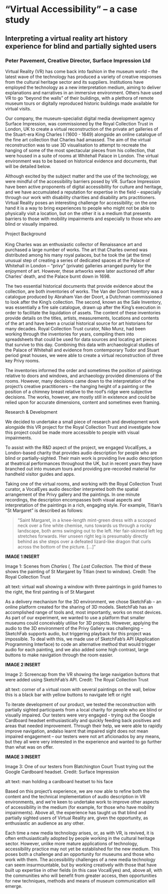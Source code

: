 # “Virtual Accessibility” – a case study

## Interpreting a virtual reality art history experience for blind and partially sighted users

### Peter Pavement, Creative Director, Surface Impression Ltd

Virtual Reality (VR) has come back into fashion in the museum world – the latest wave of the technology has produced a variety of creative responses from the cultural heritage sector and its suppliers. Institutions have employed the technology as a new interpretation medium, aiming to deliver explanations and narratives in an immersive environment. Others have used VR to go “beyond the walls” of their buildings, with a plethora of remote museum tours or digitally reproduced historic buildings made available for virtual visits.

Our company, the museum-specialist digital media development agency Surface Impression, was commissioned by the Royal Collection Trust in London, UK to create a virtual reconstruction of the private art galleries of the Stuart-era King Charles I (1600 - 1649) alongside an online catalogue of the fine art collection that Charles had amassed. The aim of the virtual reconstruction was to use 3D visualisation to attempt to recreate the hanging of some of the most spectacular pieces from his collection, that were housed in a suite of rooms at Whitehall Palace in London. The virtual environment was to be based on historical evidence and documents, that will be detailed below.

Although excited by the subject matter and the use of the technology, we were mindful of the accessibility barriers posed by VR. Surface Impression have been active proponents of digital accessibility for culture and heritage, and we have accumulated a reputation for expertise in the field – especially through our work with disability charities and disability arts practitioners. Virtual Reality poses an interesting challenge for accessibility; on the one hand it is a way to bring experiences to people who might not be able to physically visit a location, but on the other it is a medium that presents barriers to those with mobility impairments and especially to those who are blind or visually impaired.

Project Background\
\
King Charles was an enthusiastic collector of Renaissance art and purchased a large number of works. The art that Charles owned was distributed among his many royal palaces, but he took the (at the time) unusual step of creating a series of dedicated spaces at the Palace of Whitehall in London – “privy” (private) galleries arranged purely for the enjoyment of art. However, these artworks were later auctioned off after Charles’ death, and the Palace burnt down in 1698.

The two essential historical documents that provide evidence about the collection, are both inventories of works. The Van der Doort Inventory was a catalogue produced by Abraham Van der Doort, a Dutchman commissioned to look after the King’s collection. The second, known as the Sale Inventory, was essentially a fire sale catalogue, drawn up after the King’s execution in order to facilitate the liquidation of assets. The content of these inventories provide details on the titles, artists, measurements, locations and contents of the art and have been a crucial historical source for art historians for many decades. Royal Collection Trust curator, Niko Munz, had been working through the inventories for years, compiling them into spreadsheets that could be used for data sources and locating art pieces that survive to this day. Combining this data with archaeological studies of the Palace of Whitehall and evidence from contemporary Tudor and Stuart period great houses, we were able to create a virtual reconstruction of three key Privy rooms.

The inventories informed the order and sometimes the position of paintings relative to doors and windows, and archaeology provided dimensions of the rooms. However, many decisions came down to the interpretation of the project’s creative practitioners – the hanging height of a painting or the position of a chimney breast relative to the roof’s ridge were subjective decisions. The works, however, are mostly still in existence and could be relied upon for accurate dimensions, content and sometimes even framing.

Research & Development

We decided to undertake a small piece of research and development work alongside this VR project for the Royal Collection Trust and investigate how this project could be made more accessible to people with visual impairments.

To assist with the R&D aspect of the project, we engaged VocalEyes, a London-based charity that provides audio description for people who are blind or partially-sighted. Their main work is providing live audio description at theatrical performances throughout the UK, but in recent years they have branched out into museum tours and providing pre-recorded material for handheld visitor guides and apps.

Taking one of the virtual rooms, and working with the Royal Collection Trust curator, a VocalEyes audio describer interpreted both the spatial arrangement of the Privy gallery and the paintings. In one minute recordings, the description encompasses both visual aspects and interpretation of the paintings in a rich, engaging style. For example, Titian’s “St Margaret” is described as follows:

> “Saint Margaret, in a knee-length mint-green dress with a scooped neck over a fine white chemise, runs towards us through a rocky landscape, both arms swinging out to the left. Her fair-skinned left leg stretches forwards. Her unseen right leg is presumably directly behind as she steps over a defeated lizard-like dragon that curls across the bottom of the picture. [...]”

**IMAGE 1 INSERT**

Image 1: Scenes from *Charles I, The Lost Collection.* The third of these shows the painting of St Margaret by Titian (next to window). Credit: The Royal Collection Trust

alt text: virtual wall showing a window with three paintings in gold frames to the right, the first painting is of St Margaret

As a delivery mechanism for the 3D environment, we chose SketchFab – an online platform created for the sharing of 3D models. SketchFab has an accomplished range of tools and, most importantly, works on most devices. As part of our experiment, we wanted to use a platform that smaller museums could conceivably utilise for 3D projects. However, applying the audio to the 3D environment of the Privy Gallery was challenging – SketchFab supports audio, but triggering playback for this project was impossible. To deal with this, we made use of SketchFab’s API (Application Programming Interface) to code an alternative method that would trigger audio for each painting, and we also added some high contrast, large buttons to make navigation through the room easier.

**IMAGE 2 INSERT**

Image 2: Screencap from the VR showing the large navigation buttons that were added using SketchFab’s API. Credit: The Royal Collection Trust

alt text: corner of a virtual room with several paintings on the wall, below this is a black bar with yellow buttons to navigate left or right

To iterate development of our product, we tested the reconstruction with partially sighted participants from a local charity for people who are blind or visually impaired. Our testers were very engaged - trying out the Google Cardboard headset enthusiastically and quickly feeding back positives and areas that needed improvement. Through their help, we were able to rapidly improve navigation, andalso learnt that impaired sight does not mean impaired engagement – our testers were not art aficionados by any means, but they all were very interested in the experience and wanted to go further than what was on offer.

**IMAGE 3 INSERT**

Image 3: One of our testers from Blatchington Court Trust trying out the Google Cardboard headset. Credit: Surface Impression

alt text: man holding a cardboard heatset to his face

Based on this project’s experience, we are now able to refine both the content and the technical implementation of audio description in VR environments, and we’re keen to undertake work to improve other aspects of accessibility in the medium (for example, for those who have mobility impairments). Above all, the experience has taught us that blind and partially sighted users of Virtual Reality are, given the opportunity, as enthusiastic an audience as any other.

Each time a new media technology arises, or, as with VR, is revived, it is often enthusiastically adopted by people working in the cultural heritage sector. However, unlike more mature applications of technology, accessibility practice may not yet be established for the new medium. This poses both a challenge and an opportunity for museums and those who work with them. The accessibility challenges of a new media technology can seem insurmountable, but by working creatively with those that have built up expertise in other fields (in this case VocalEyes) and, above all, with the communities who will benefit from greater access, then opportunities for new techniques, methods and means of museum communication will emerge.
